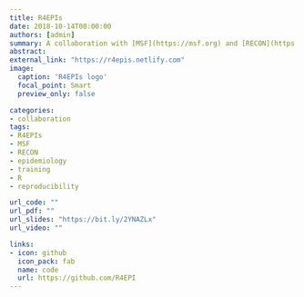```yaml
---
title: R4EPIs
date: 2018-10-14T00:00:00
authors: [admin]
summary: A collaboration with [MSF](https://msf.org) and [RECON](https://www.repidemicsconsortium.org) to provide tools to train field epidemiologists in creating standardized and automated situation reports.
abstract: 
external_link: "https://r4epis.netlify.com"
image:
  caption: 'R4EPIs logo'
  focal_point: Smart
  preview_only: false

categories:
- collaboration
tags:
- R4EPIs
- MSF
- RECON
- epidemiology
- training
- R
- reproducibility

url_code: ""
url_pdf: ""
url_slides: "https://bit.ly/2YNAZLx"
url_video: ""

links:
- icon: github
  icon_pack: fab
  name: code
  url: https://github.com/R4EPI
---
```



